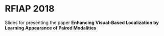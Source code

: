 # RFIAP 2018
Slides for presenting the paper **Enhancing Visual-Based Localization by Learning Appearance of Paired Modalities**
